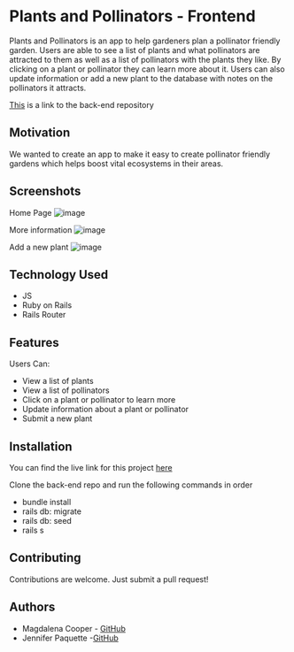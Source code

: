 # Plants and Pollinators - Frontend #

Plants and Pollinators is an app to help gardeners plan a pollinator friendly garden. Users are able to see a list of plants and what pollinators are attracted to them as well as a list of pollinators with the plants they like.
By clicking on a plant or pollinator they can learn more about it. 
Users can also update information or add a new plant to the database with notes on the pollinators it attracts. 

[This](https://github.com/MagdalenaJasmine/Plants-and-Pollinators-API) is a link to the back-end repository

## Motivation ##
We wanted to create an app to make it easy to create pollinator friendly gardens which helps boost vital ecosystems in their areas. 

## Screenshots ## 
Home Page 
![image](https://user-images.githubusercontent.com/62389500/101555364-62fe8d00-396d-11eb-86f9-243b81b8f1d0.png)

More information 
![image](https://user-images.githubusercontent.com/62389500/101555518-afe26380-396d-11eb-8357-1b27a8d5d7ab.png)

Add a new plant 
![image](https://user-images.githubusercontent.com/62389500/101556342-76125c80-396f-11eb-9a24-6f48c6e0ef41.png)

## Technology Used ## 
* JS 
* Ruby on Rails 
* Rails Router 

## Features ## 
Users Can: 
* View a list of plants 
* View a list of pollinators 
* Click on a plant or pollinator to learn more 
* Update information about a plant or pollinator 
* Submit a new plant 

## Installation ## 
You can find the live link for this project [here]()

Clone the back-end repo and run the following commands in order 
* bundle install 
* rails db: migrate 
* rails db: seed 
* rails s

## Contributing ## 
Contributions are welcome. Just submit a pull request! 

## Authors ## 
* Magdalena Cooper - [GitHub](https://github.com/MagdalenaJasmine)
* Jennifer Paquette -[GitHub](https://github.com/stellarwobble)
